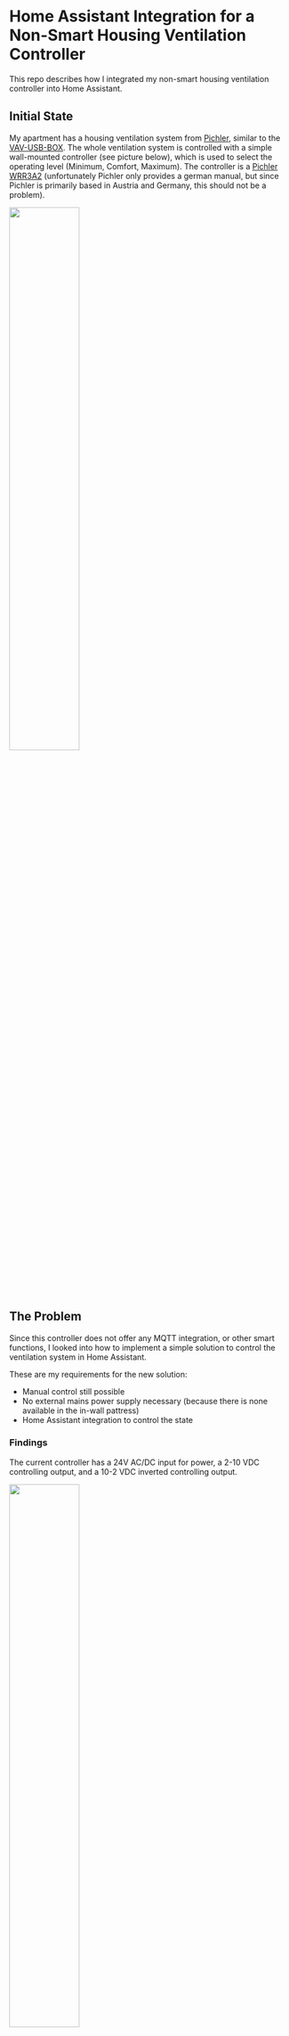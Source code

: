 # Home Assistant Integration for a Non-Smart Housing Ventilation Controller

This repo describes how I integrated my non-smart housing ventilation controller into Home Assistant.

## Initial State

My apartment has a housing ventilation system from [Pichler](https://www.pichlerluft.at/products.html), similar to the [VAV-USB-BOX](https://www.pichlerluft.at/volume-flow-controllers-with-silencers.html?file=files/content/_ENGLISCH/Download/tecnical%20data%20sheet/10VAV-USD-Box-VAV-USD-SLU-Box_HY_English.pdf).
The whole ventilation system is controlled with a simple wall-mounted controller (see picture below), which is used to select the operating level (Minimum, Comfort, Maximum).
The controller is a [Pichler WRR3A2](https://www.pichlerluft.at/unterlagen.html?file=files/content/downloads/Komfortlueftung/Endkunde/08Anleitung_Wohnraumregler_WRR3A2.pdf) (unfortunately Pichler only provides a german manual, but since Pichler is primarily based in Austria and Germany, this should not be a problem).

<img src="docs/controller_front.jpg" width="50%" height="50%">

## The Problem

Since this controller does not offer any MQTT integration, or other smart functions, I looked into how to implement a simple solution to control the ventilation system in Home Assistant.

These are my requirements for the new solution:

-   Manual control still possible
-   No external mains power supply necessary (because there is none available in the in-wall pattress)
-   Home Assistant integration to control the state

### Findings

The current controller has a 24V AC/DC input for power, a 2-10 VDC controlling output, and a 10-2 VDC inverted controlling output.

<img src="docs/controller.jpg" width="50%" height="50%">

The simplest solution would probably have been to just remove the current controller, and install a simple smart LED controller with a 2-10 VDC output.

However, this would have several disadvantages:

-   LED controllers typically have a 230 VAC mains input, which I don't have
-   LED controllers are pretty large, and wouldn't have fit into the in-wall pattress box
-   LED controllers typically don't have a manual switch
-   using a LED controller wouldn't have been as much fun
-   I wanted to learn how the current controller works

## Current Controller

<img src="docs/controller_labeled.jpg" width="50%" height="50%">

| Label | Description                                                                                 |
| ----- | ------------------------------------------------------------------------------------------- |
| 1     | Push butto to select the level (cycles between min, comfort, max)                           |
| 2     | Internal potentiometer to set the speed for the comfort level                               |
| 3     | Terminal block                                                                              |
| 4     | Internal pads to program the microcontroller                                                |
| 5     | Microcontroller (PIC12F683)                                                                 |
| 6     | 5V, 100mA Linear Regulator (LM78L)                                                          |
| 7     | 1.5A Adjustable Regulator (LM317), set to ~12V                                              |
| 8     | Circuit to convert the PWM signal to a 2-10V signal<br>using a LMC7101 OpAmp                |
| 9     | Circuit to convert the PWM signal to an inverted 10-2V signal<br>also using a LMC7101 OpAmp |
| 10    | LEDs to display the current level (yellow: Min, green: Comfort, red: Max)                   |

### Terminal Block

The terminal block is used connect the controller board to the cable, which leads to the ventilation system. Fortunately there is a description of the terminals inside the cover:

<img src="docs/terminal_block_label.jpg" width="50%" height="50%">

### Internal Testpads

The controller board has 6 internal testpads, which are connected to some pins of the microcontroller. These pads are normally used to program the microcontroller during production.
However, since the microcontroller only has 6 general IO pins, these pads are multiplexed with other parts of the board.

Here is the pinout I found out (from left to right):

| Pin | Description |
| --- | ----------- |
| 1   | Switch      |
| 2   | 5V          |
| 3   | Yellow LED  |
| 4   | Green LED   |
| 5   | GND         |
| 6   | NC          |

Fortunately the testpads provide most of the signals we need:

-   The `Switch` pin can be used to change the level from an external source
-   The yellow and green LED pins can be used to read the current operating level
    -   we don't need the red LED signal, because we can deduce this state if the other 2 signals are not active
-   5V: This pins should NOT be used to power anything externally. The voltage is provided by a 100mA linear voltage controller, which already gets pretty hot even with nothing else connected to it.
    -   also, if the external smart controller uses Wifi this would result in a high power consumption (measurements show a current draw of up to 70mA when Wifi is active)

Fortunately there is another testpad on the back of the board which is connected to the output of the 12VDC 1.5A voltage controller:

<img src="docs/controller_back.jpg" width="50%" height="50%">

## Making the Controller Smart

I decided to use a Raspberry Pi Pico W to control the board externally, and integrate it into Home Assistant.

All in all I needed the following additional parts:

-   1x Raspberry Pi Pico W
-   1x voltage controller (12VDC -> 5VDC)
    -   I used a cheap DC-DC converter from [Amazon](https://www.amazon.de/dp/B0C2H74RQ3?ref=ppx_yo2ov_dt_b_fed_asin_title&language=en_GB) and set it to an output voltage of 5V
-   1x solid state relay (CPC1002N) [^1]
-   2x Schottky Diodes (Diodes with a low forward voltage drop) (BAT46)

[^1]: A simple MOSFET would work as well, but I had the relay lying around from another project.

The solid state relay and the 2 diodes are used to isolate the two voltage domains (5V on the controller board, and 3.3V on the Raspberry Pi Pico).

Here is a simple schematic how I connected the Raspberry PI Pico to the controller board using the signals on the testpads, and the voltage supply pad on the back of the board:

<img src="docs/raspi_schematic.jpg" width="50%" height="50%">

I connected the parts using some wires, and wrapped everything in a heat shrink tube to make it more compact, and to make sure the ununsed pins are not touching something they shouldn't.

Fortunately the in-wall pattress box is pretty empty and has enough space for the wrapped Raspberry Pi Pico.

## Source Code

I'm using [PlatformIO](https://platformio.org/) with a [custom port](https://github.com/maxgerhardt/platform-raspberrypi) for the Raspi Pico.<br>
PlatformIO itself would already provide a port for the Pico, but that one is very buggy (USB, Wifi), and not really maintained.

To build the source code, just open the `src` folder in VSCode, and follow the instructions to install the PlatformIO extension.<br>
Then open the `main.cpp` file and set the `ssid`, `password` and `mqtt_server` variables.<br>
After that you can click on the PlatformIO icon on the left and select the `Build` task at the top of the sidebar.

When the build is complete you can find the firmware files in the `.pio/build/pico` folder.<br>
The `uf2` file can be used to flash a new Pico using the USB bootloader, and the `bin` file can be used to update the firmware via OTA.

### OTA Update

The firmware also provides a simple OTA update implementation to be able to update the firmware without having to uninstall the Pico from the wall socket.
To update the firmware, just open the URL `http://<IP Adress>/update` in a browser, select the `bin` file, and click on `Update Firmware`.

Make sure you upload the file in the `Firmware` section, not the `FileSystem` section!

## Result

<img src="docs/home_assistant_integration.jpg" width="50%" height="50%">

Now I can control my ventilation system in Home Assistant, and automate its state:

-   Increase the level during the day
-   Decrease the level when the AC is turned on
-   etc.

By the way, I also used the same parts to make my kitchen light smart.

This project can be used to integrate nearly anything into Home Assistant that is controlled using a simple button.

## Tags

-   Pichler ventilation system
-   Pichler Wohnraumlüftung
-   Pichler WRR3A2
-   Home Assistant
